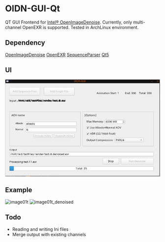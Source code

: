 # OIDN-GUI-Qt
 QT GUI Frontend for [Intel® OpenImageDenoise](https://openimagedenoise.github.io/).
 Currently, only multi-channel OpenEXR is supported.
 Tested in ArchLinux environment.

## Dependency
[OpenImageDenoise](https://github.com/OpenImageDenoise/oidn)
[OpenEXR](https://github.com/AcademySoftwareFoundation/openexr)
[SequenceParser](https://github.com/mikrosimage/sequenceparser)
[Qt5](https://www.qt.io/)

## UI
![ui](https://raw.githubusercontent.com/chr-9/oidn-gui-qt/master/doc/ui.png)

## Example
![image01t](https://raw.githubusercontent.com/chr-9/oidn-gui/master/doc/01t.png)
![image01t_denoised](https://raw.githubusercontent.com/chr-9/oidn-gui/master/doc/01t_denoised.png)
<!-- ![image01](https://raw.githubusercontent.com/chr-9/oidn-gui/master/doc/01.png) -->
<!-- ![image01_denoised](https://raw.githubusercontent.com/chr-9/oidn-gui/master/doc/01_denoised.png) -->

## Todo
- Reading and writing Ini files
- Merge output with existing channels

